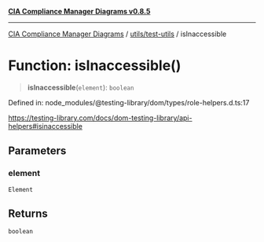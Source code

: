 [**CIA Compliance Manager Diagrams v0.8.5**](../../../README.md)

***

[CIA Compliance Manager Diagrams](../../../modules.md) / [utils/test-utils](../README.md) / isInaccessible

# Function: isInaccessible()

> **isInaccessible**(`element`): `boolean`

Defined in: node\_modules/@testing-library/dom/types/role-helpers.d.ts:17

https://testing-library.com/docs/dom-testing-library/api-helpers#isinaccessible

## Parameters

### element

`Element`

## Returns

`boolean`

